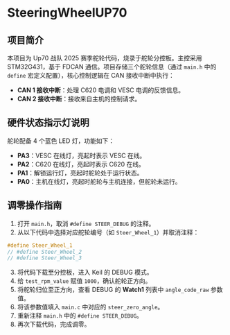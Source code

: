 # SteeringWheelUP70  

## 项目简介  
本项目为 Up70 战队 2025 赛季舵轮代码，烧录于舵轮分控板。主控采用 STM32G431，基于 FDCAN 通信。项目存储三个舵轮信息（通过 `main.h` 中的 `define` 宏定义配置），核心控制逻辑在 CAN 接收中断中执行：  
- **CAN 1 接收中断**：处理 C620 电调和 VESC 电调的反馈信息。  
- **CAN 2 接收中断**：接收来自主机的控制请求。  

## 硬件状态指示灯说明  
舵轮配备 4 个蓝色 LED 灯，功能如下：  
- **PA3**：VESC 在线灯，亮起时表示 VESC 在线。  
- **PA2**：C620 在线灯，亮起时表示 C620 在线。  
- **PA1**：解锁运行灯，亮起时舵轮处于运行状态。  
- **PA0**：主机在线灯，亮起时舵轮与主机连接，但舵轮未运行。  

## 调零操作指南  
1. 打开 `main.h`，取消 `#define STEER_DEBUG` 的注释。  
2. 从以下代码中选择对应舵轮编号（如 `Steer_Wheel_1`）并取消注释：  
```c  
#define Steer_Wheel_1  
// #define Steer_Wheel_2  
// #define Steer_Wheel_3  
```  
3. 将代码下载至分控板，进入 Keil 的 DEBUG 模式。  
4. 给 `test_rpm_value` 赋值 `1000`，确认舵轮正方向。  
5. 将舵轮归位至正方向，查看 DEBUG 的 **Watch1** 列表中 `angle_code_raw` 参数值。  
6. 将该参数值填入 `main.c` 中对应的 `steer_zero_angle`。  
7. 重新注释 `main.h` 中的 `#define STEER_DEBUG`。  
8. 再次下载代码，完成调零。 